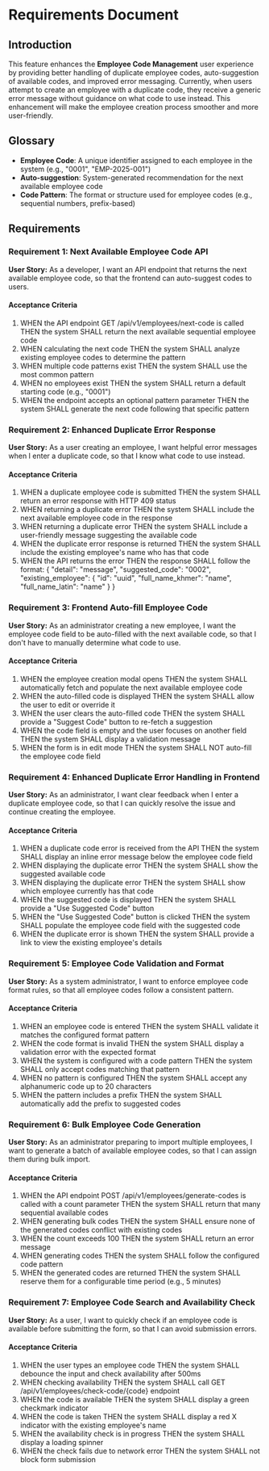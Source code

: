 # Requirements Document

## Introduction

This feature enhances the **Employee Code Management** user experience by providing better handling of duplicate employee codes, auto-suggestion of available codes, and improved error messaging. Currently, when users attempt to create an employee with a duplicate code, they receive a generic error message without guidance on what code to use instead. This enhancement will make the employee creation process smoother and more user-friendly.

## Glossary

- **Employee Code**: A unique identifier assigned to each employee in the system (e.g., "0001", "EMP-2025-001")
- **Auto-suggestion**: System-generated recommendation for the next available employee code
- **Code Pattern**: The format or structure used for employee codes (e.g., sequential numbers, prefix-based)

## Requirements

### Requirement 1: Next Available Employee Code API

**User Story:** As a developer, I want an API endpoint that returns the next available employee code, so that the frontend can auto-suggest codes to users.

#### Acceptance Criteria

1. WHEN the API endpoint GET /api/v1/employees/next-code is called THEN the system SHALL return the next available sequential employee code
2. WHEN calculating the next code THEN the system SHALL analyze existing employee codes to determine the pattern
3. WHEN multiple code patterns exist THEN the system SHALL use the most common pattern
4. WHEN no employees exist THEN the system SHALL return a default starting code (e.g., "0001")
5. WHEN the endpoint accepts an optional pattern parameter THEN the system SHALL generate the next code following that specific pattern

### Requirement 2: Enhanced Duplicate Error Response

**User Story:** As a user creating an employee, I want helpful error messages when I enter a duplicate code, so that I know what code to use instead.

#### Acceptance Criteria

1. WHEN a duplicate employee code is submitted THEN the system SHALL return an error response with HTTP 409 status
2. WHEN returning a duplicate error THEN the system SHALL include the next available employee code in the response
3. WHEN returning a duplicate error THEN the system SHALL include a user-friendly message suggesting the available code
4. WHEN the duplicate error response is returned THEN the system SHALL include the existing employee's name who has that code
5. WHEN the API returns the error THEN the response SHALL follow the format: { "detail": "message", "suggested_code": "0002", "existing_employee": { "id": "uuid", "full_name_khmer": "name", "full_name_latin": "name" } }

### Requirement 3: Frontend Auto-fill Employee Code

**User Story:** As an administrator creating a new employee, I want the employee code field to be auto-filled with the next available code, so that I don't have to manually determine what code to use.

#### Acceptance Criteria

1. WHEN the employee creation modal opens THEN the system SHALL automatically fetch and populate the next available employee code
2. WHEN the auto-filled code is displayed THEN the system SHALL allow the user to edit or override it
3. WHEN the user clears the auto-filled code THEN the system SHALL provide a "Suggest Code" button to re-fetch a suggestion
4. WHEN the code field is empty and the user focuses on another field THEN the system SHALL display a validation message
5. WHEN the form is in edit mode THEN the system SHALL NOT auto-fill the employee code field

### Requirement 4: Enhanced Duplicate Error Handling in Frontend

**User Story:** As an administrator, I want clear feedback when I enter a duplicate employee code, so that I can quickly resolve the issue and continue creating the employee.

#### Acceptance Criteria

1. WHEN a duplicate code error is received from the API THEN the system SHALL display an inline error message below the employee code field
2. WHEN displaying the duplicate error THEN the system SHALL show the suggested available code
3. WHEN displaying the duplicate error THEN the system SHALL show which employee currently has that code
4. WHEN the suggested code is displayed THEN the system SHALL provide a "Use Suggested Code" button
5. WHEN the "Use Suggested Code" button is clicked THEN the system SHALL populate the employee code field with the suggested code
6. WHEN the duplicate error is shown THEN the system SHALL provide a link to view the existing employee's details

### Requirement 5: Employee Code Validation and Format

**User Story:** As a system administrator, I want to enforce employee code format rules, so that all employee codes follow a consistent pattern.

#### Acceptance Criteria

1. WHEN an employee code is entered THEN the system SHALL validate it matches the configured format pattern
2. WHEN the code format is invalid THEN the system SHALL display a validation error with the expected format
3. WHEN the system is configured with a code pattern THEN the system SHALL only accept codes matching that pattern
4. WHEN no pattern is configured THEN the system SHALL accept any alphanumeric code up to 20 characters
5. WHEN the pattern includes a prefix THEN the system SHALL automatically add the prefix to suggested codes

### Requirement 6: Bulk Employee Code Generation

**User Story:** As an administrator preparing to import multiple employees, I want to generate a batch of available employee codes, so that I can assign them during bulk import.

#### Acceptance Criteria

1. WHEN the API endpoint POST /api/v1/employees/generate-codes is called with a count parameter THEN the system SHALL return that many sequential available codes
2. WHEN generating bulk codes THEN the system SHALL ensure none of the generated codes conflict with existing codes
3. WHEN the count exceeds 100 THEN the system SHALL return an error message
4. WHEN generating codes THEN the system SHALL follow the configured code pattern
5. WHEN the generated codes are returned THEN the system SHALL reserve them for a configurable time period (e.g., 5 minutes)

### Requirement 7: Employee Code Search and Availability Check

**User Story:** As a user, I want to quickly check if an employee code is available before submitting the form, so that I can avoid submission errors.

#### Acceptance Criteria

1. WHEN the user types an employee code THEN the system SHALL debounce the input and check availability after 500ms
2. WHEN checking availability THEN the system SHALL call GET /api/v1/employees/check-code/{code} endpoint
3. WHEN the code is available THEN the system SHALL display a green checkmark indicator
4. WHEN the code is taken THEN the system SHALL display a red X indicator with the existing employee's name
5. WHEN the availability check is in progress THEN the system SHALL display a loading spinner
6. WHEN the check fails due to network error THEN the system SHALL not block form submission

